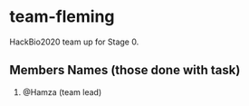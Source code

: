 # team-fleming
HackBio2020 team up for Stage 0.

## Members Names (those done with task)

1. @Hamza (team lead)
